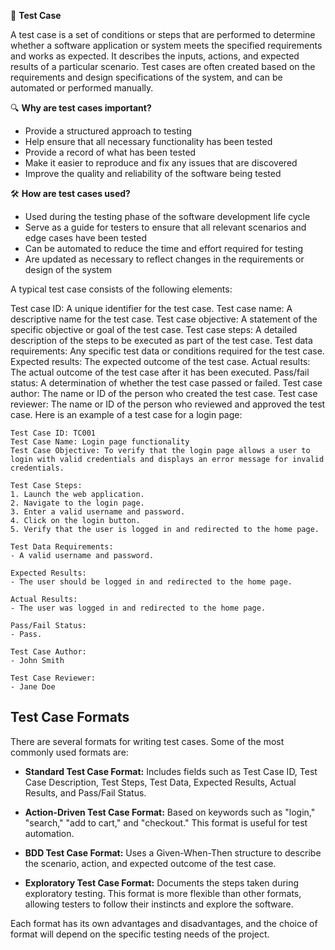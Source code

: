 📝 **Test Case**

A test case is a set of conditions or steps that are performed to determine whether a software application or system meets the specified requirements and works as expected. It describes the inputs, actions, and expected results of a particular scenario. Test cases are often created based on the requirements and design specifications of the system, and can be automated or performed manually.

🔍 **Why are test cases important?**
- Provide a structured approach to testing
- Help ensure that all necessary functionality has been tested
- Provide a record of what has been tested
- Make it easier to reproduce and fix any issues that are discovered
- Improve the quality and reliability of the software being tested

🛠️ **How are test cases used?**
- Used during the testing phase of the software development life cycle
- Serve as a guide for testers to ensure that all relevant scenarios and edge cases have been tested
- Can be automated to reduce the time and effort required for testing
- Are updated as necessary to reflect changes in the requirements or design of the system


A typical test case consists of the following elements:

Test case ID: A unique identifier for the test case.
Test case name: A descriptive name for the test case.
Test case objective: A statement of the specific objective or goal of the test case.
Test case steps: A detailed description of the steps to be executed as part of the test case.
Test data requirements: Any specific test data or conditions required for the test case.
Expected results: The expected outcome of the test case.
Actual results: The actual outcome of the test case after it has been executed.
Pass/fail status: A determination of whether the test case passed or failed.
Test case author: The name or ID of the person who created the test case.
Test case reviewer: The name or ID of the person who reviewed and approved the test case.
Here is an example of a test case for a login page:
```
Test Case ID: TC001
Test Case Name: Login page functionality
Test Case Objective: To verify that the login page allows a user to login with valid credentials and displays an error message for invalid credentials.

Test Case Steps:
1. Launch the web application.
2. Navigate to the login page.
3. Enter a valid username and password.
4. Click on the login button.
5. Verify that the user is logged in and redirected to the home page.

Test Data Requirements:
- A valid username and password.

Expected Results:
- The user should be logged in and redirected to the home page.

Actual Results:
- The user was logged in and redirected to the home page.

Pass/Fail Status:
- Pass.

Test Case Author:
- John Smith

Test Case Reviewer:
- Jane Doe
```

## Test Case Formats

There are several formats for writing test cases. Some of the most commonly used formats are:

- **Standard Test Case Format:** Includes fields such as Test Case ID, Test Case Description, Test Steps, Test Data, Expected Results, Actual Results, and Pass/Fail Status.

- **Action-Driven Test Case Format:** Based on keywords such as "login," "search," "add to cart," and "checkout." This format is useful for test automation.

- **BDD Test Case Format:** Uses a Given-When-Then structure to describe the scenario, action, and expected outcome of the test case.

- **Exploratory Test Case Format:** Documents the steps taken during exploratory testing. This format is more flexible than other formats, allowing testers to follow their instincts and explore the software.

Each format has its own advantages and disadvantages, and the choice of format will depend on the specific testing needs of the project.
